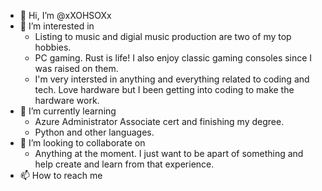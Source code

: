 - 👋 Hi, I’m @xXOHSOXx 
- 👀 I’m interested in
     - Listing to music and digial music production are two of my top hobbies. 
     - PC gaming. Rust is life! I also enjoy classic gaming consoles since I was raised on them. 
     - I'm very intersted in anything and everything related to coding and tech. Love hardware but I been getting into coding to make the hardware work.   
- 🌱 I’m currently learning 
     - Azure Administrator Associate cert and finishing my degree.
     - Python and other languages. 
- 💞️ I’m looking to collaborate on
     - Anything at the moment. I just want to be apart of something and help create and learn from that experience. 
- 📫 How to reach me 
      

<!---
xXOHSOXx/xXOHSOXx is a ✨ special ✨ repository because its `README.md` (this file) appears on your GitHub profile.
You can click the Preview link to take a look at your changes.
--->
